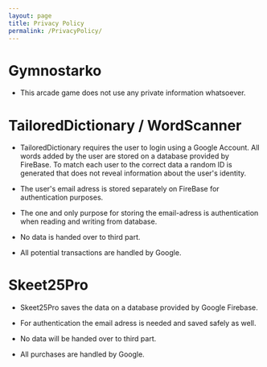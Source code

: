 ```yaml
---
layout: page
title: Privacy Policy
permalink: /PrivacyPolicy/
---
```

# Gymnostarko 
- This arcade game does not use any private information whatsoever.

# TailoredDictionary / WordScanner

- TailoredDictionary requires the user to login using a Google Account. All words added by the user are stored on a database provided by FireBase. To match each user to the correct data a random ID is generated that does not reveal information about the user's identity.

- The user's email adress is stored separately on FireBase for authentication purposes. 

- The one and only purpose for storing the email-adress is authentication when reading and writing from database.

- No data is handed over to third part.

- All potential transactions are handled by Google.

# Skeet25Pro

- Skeet25Pro saves the data on a database provided by Google Firebase.

- For authentication the email adress is needed and saved safely as well.

- No data will be handed over to third part.

- All purchases are handled by Google.
